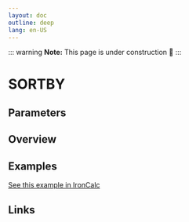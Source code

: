 ```yaml
---
layout: doc
outline: deep
lang: en-US
---
```


::: warning
**Note:** This page is under construction 🚧
:::

# SORTBY

## Parameters

## Overview

## Examples

[See this example in IronCalc](https://app.ironcalc.com/?filename=sortby)

## Links